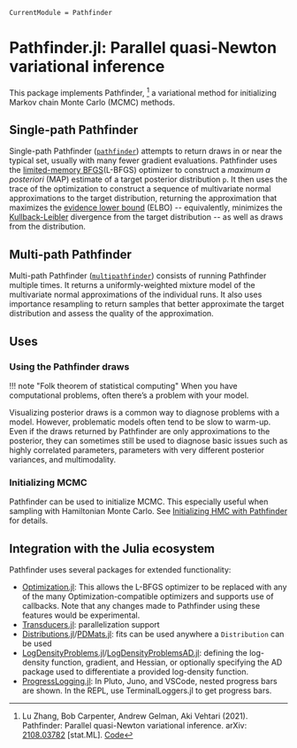 ```@meta
CurrentModule = Pathfinder
```

# Pathfinder.jl: Parallel quasi-Newton variational inference

This package implements Pathfinder, [^Zhang2021] a variational method for initializing Markov chain Monte Carlo (MCMC) methods.

## Single-path Pathfinder

Single-path Pathfinder ([`pathfinder`](@ref)) attempts to return draws in or near the typical set, usually with many fewer gradient evaluations.
Pathfinder uses the [limited-memory BFGS](https://en.wikipedia.org/wiki/Limited-memory_BFGS)(L-BFGS) optimizer to construct a _maximum a posteriori_ (MAP) estimate of a target posterior distribution ``p``.
It then uses the trace of the optimization to construct a sequence of multivariate normal approximations to the target distribution, returning the approximation that maximizes the [evidence lower bound](https://en.wikipedia.org/wiki/Evidence_lower_bound) (ELBO) -- equivalently, minimizes the [Kullback-Leibler](https://en.wikipedia.org/wiki/Kullback%E2%80%93Leibler_divergence) divergence from the target distribution -- as well as draws from the distribution.

## Multi-path Pathfinder

Multi-path Pathfinder ([`multipathfinder`](@ref)) consists of running Pathfinder multiple times.
It returns a uniformly-weighted mixture model of the multivariate normal approximations of the individual runs.
It also uses importance resampling to return samples that better approximate the target distribution and assess the quality of the approximation.

## Uses

### Using the Pathfinder draws

!!! note "Folk theorem of statistical computing"
    When you have computational problems, often there’s a problem with your model.

Visualizing posterior draws is a common way to diagnose problems with a model. 
However, problematic models often tend to be slow to warm-up.
Even if the draws returned by Pathfinder are only approximations to the posterior, they can sometimes still be used to diagnose basic issues such as highly correlated parameters, parameters with very different posterior variances, and multimodality.

### Initializing MCMC

Pathfinder can be used to initialize MCMC.
This especially useful when sampling with Hamiltonian Monte Carlo.
See [Initializing HMC with Pathfinder](@ref) for details.

## Integration with the Julia ecosystem

Pathfinder uses several packages for extended functionality:

- [Optimization.jl](https://optimization.sciml.ai/stable/): This allows the L-BFGS optimizer to be replaced with any of the many Optimization-compatible optimizers and supports use of callbacks. Note that any changes made to Pathfinder using these features would be experimental.
- [Transducers.jl](https://juliafolds.github.io/Transducers.jl/stable/): parallelization support
- [Distributions.jl](https://juliastats.org/Distributions.jl/stable/)/[PDMats.jl](https://github.com/JuliaStats/PDMats.jl): fits can be used anywhere a `Distribution` can be used
- [LogDensityProblems.jl](https://www.tamaspapp.eu/LogDensityProblems.jl/stable/)/[LogDensityProblemsAD.jl](https://github.com/tpapp/LogDensityProblemsAD.jl): defining the log-density function, gradient, and Hessian, or optionally specifying the AD package used to differentiate a provided log-density function.
- [ProgressLogging.jl](https://julialogging.github.io/ProgressLogging.jl/stable/): In Pluto, Juno, and VSCode, nested progress bars are shown. In the REPL, use TerminalLoggers.jl to get progress bars.

[^Zhang2021]: Lu Zhang, Bob Carpenter, Andrew Gelman, Aki Vehtari (2021).
              Pathfinder: Parallel quasi-Newton variational inference.
              arXiv: [2108.03782](https://arxiv.org/abs/2108.03782) [stat.ML].
              [Code](https://github.com/LuZhangstat/Pathfinder)
